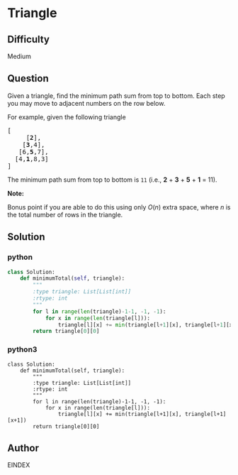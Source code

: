 # Triangle

## Difficulty
Medium

## Question
<p>Given a triangle, find the minimum path sum from top to bottom. Each step you may move to adjacent numbers on the row below.</p>

<p>For example, given the following triangle</p>

<pre>
[
     [<strong>2</strong>],
    [<strong>3</strong>,4],
   [6,<strong>5</strong>,7],
  [4,<strong>1</strong>,8,3]
]
</pre>

<p>The minimum path sum from top to bottom is <code>11</code> (i.e., <strong>2</strong> + <strong>3</strong> + <strong>5</strong> + <strong>1</strong> = 11).</p>

<p><strong>Note:</strong></p>

<p>Bonus point if you are able to do this using only <em>O</em>(<em>n</em>) extra space, where <em>n</em> is the total number of rows in the triangle.</p>


## Solution
### python
```python
class Solution:
    def minimumTotal(self, triangle):
        """
        :type triangle: List[List[int]]
        :rtype: int
        """
        for l in range(len(triangle)-1-1, -1, -1):
            for x in range(len(triangle[l])):
                triangle[l][x] += min(triangle[l+1][x], triangle[l+1][x+1])
        return triangle[0][0]

```
### python3
```python3
class Solution:
    def minimumTotal(self, triangle):
        """
        :type triangle: List[List[int]]
        :rtype: int
        """
        for l in range(len(triangle)-1-1, -1, -1):
            for x in range(len(triangle[l])):
                triangle[l][x] += min(triangle[l+1][x], triangle[l+1][x+1])
        return triangle[0][0]
```

## Author
EINDEX